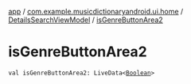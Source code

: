 [app](../../index.md) / [com.example.musicdictionaryandroid.ui.home](../index.md) / [DetailsSearchViewModel](index.md) / [isGenreButtonArea2](./is-genre-button-area2.md)

# isGenreButtonArea2

`val isGenreButtonArea2: LiveData<`[`Boolean`](https://kotlinlang.org/api/latest/jvm/stdlib/kotlin/-boolean/index.html)`>`